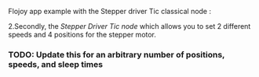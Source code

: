 Flojoy app example with the Stepper driver Tic classical node : 

2.Secondly, the *Stepper Driver Tic node* which allows you to set 2 different speeds and 4 positions for the stepper motor. 
### TODO: Update this for an arbitrary number of positions, speeds, and sleep times
